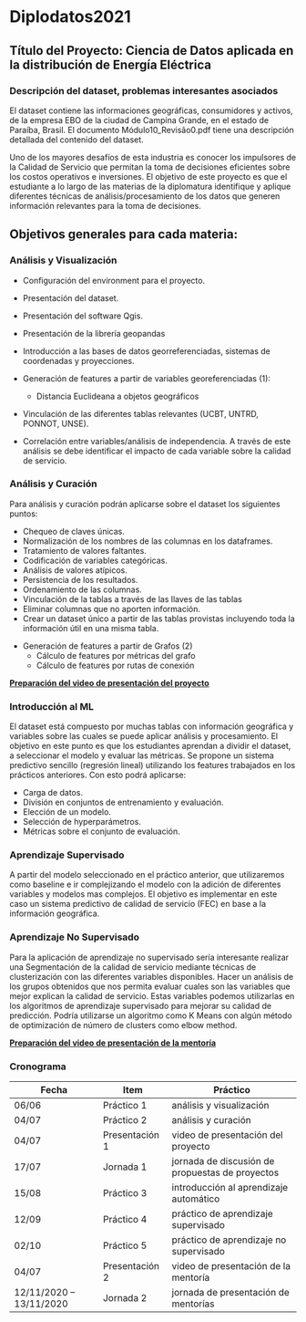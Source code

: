 # Diplodatos2021

## Título del Proyecto: Ciencia de Datos aplicada en la distribución de Energía Eléctrica
### Descripción del dataset, problemas interesantes asociados
El dataset contiene las informaciones geográficas, consumidores y activos, de la empresa EBO de la ciudad de Campina Grande, en el estado de Paraíba, Brasil. El documento Módulo10_Revisão0.pdf tiene una descripción detallada del contenido del dataset.

Uno de los mayores desafíos de esta industria es conocer los impulsores de la Calidad de Servicio que permitan la toma de decisiones eficientes sobre los costos operativos e inversiones.
El objetivo de este proyecto es que el estudiante a lo largo de las materias de la diplomatura identifique y aplique diferentes técnicas de análisis/procesamiento de los datos que generen información relevantes para la toma de decisiones.



## Objetivos generales para cada materia:

### Análisis y Visualización
* Configuración del environment para el proyecto.

* Presentación del dataset. 

* Presentación del software Qgis.

* Presentación  de la librería geopandas

* Introducción a las bases de datos georreferenciadas, sistemas de coordenadas y proyecciones.

* Generación de features a partir de variables georeferenciadas (1):

  -  Distancia Euclideana a objetos geográficos

*  Vinculación de las diferentes tablas relevantes (UCBT, UNTRD, PONNOT, UNSE).

* Correlación entre variables/análisis de independencia. A través de este análisis se debe identificar el impacto de cada variable sobre la calidad de servicio.

  

### Análisis y Curación
Para análisis y curación podrán aplicarse sobre el dataset los siguientes puntos:

* Chequeo  de claves únicas.
* Normalización de los nombres de las columnas en los dataframes.
* Tratamiento de valores faltantes.
* Codificación de variables categóricas.
* Análisis de valores atípicos.
* Persistencia de los resultados.
* Ordenamiento de las columnas.
* Vinculación de la tablas a través de las llaves de las tablas
* Eliminar columnas que no aporten información.
* Crear un dataset único a partir de las tablas provistas incluyendo toda la información útil en una misma tabla.

- Generación de features a partir de Grafos (2)
  - Cálculo de features por métricas del grafo
  - Cálculo de features por rutas de conexión

<u>**Preparación del video de presentación del proyecto**</u> 

### Introducción al ML
El dataset está compuesto por muchas tablas con información geográfica y variables sobre las cuales se puede aplicar análisis y procesamiento. 
El objetivo en este punto es que los estudiantes aprendan a dividir el dataset, a seleccionar el modelo y evaluar las métricas.
Se propone un sistema predictivo sencillo (regresión lineal) utilizando los features trabajados en los prácticos anteriores. Con esto podrá aplicarse:

* Carga de datos.
* División en conjuntos de entrenamiento y evaluación.
* Elección de un modelo.
* Selección de hyperparámetros.
* Métricas sobre el conjunto de evaluación.

### Aprendizaje Supervisado
A partir del modelo seleccionado en el práctico anterior, que utilizaremos como baseline e ir complejizando el modelo con la adición de diferentes variables y modelos mas complejos. El objetivo es implementar en este caso un sistema predictivo de calidad de servicio (FEC) en base a la información geográfica.  

### Aprendizaje No Supervisado
Para la aplicación de aprendizaje no supervisado sería interesante realizar una Segmentación de la calidad de servicio mediante técnicas de clusterización con las diferentes variables disponibles.
Hacer un análisis de los grupos obtenidos que nos permita evaluar cuales son las variables que mejor explican la calidad de servicio. Estas variables podemos utilizarlas en los algoritmos de aprendizaje supervisado para mejorar su calidad de predicción. Podría utilizarse un algoritmo como K Means con algún método de optimización de número de clusters como elbow method.

<u>**Preparación del video de presentación de la mentoría**</u> 



### Cronograma

| Fecha                 |Item| Práctico                                |
| --------------------- | ----|--------------------------------------- |
| 06/06                 |Práctico 1 | análisis y visualización         |
| 04/07                 |Práctico 2 |análisis y curación               |
| 04/07                 |Presentación 1 | video de presentación del proyecto  |
| 17/07                 |Jornada 1| jornada de discusión de propuestas de proyectos |
| 15/08                 |Práctico 3|  introducción al aprendizaje automático |
| 12/09                 |Práctico 4 | práctico de aprendizaje supervisado             |
| 02/10                 |Práctico 5 | práctico de aprendizaje no supervisado             |
| 04/07                 |Presentación 2 | video de presentación de la mentoría  |
| 12/11/2020 – 13/11/2020 | Jornada 2    |jornada de presentación de mentorías|
